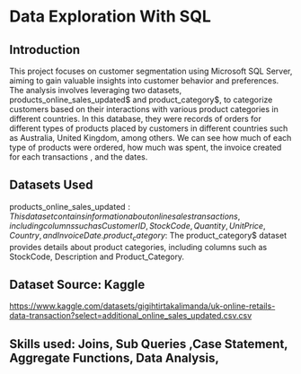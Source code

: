 # Data Exploration With SQL

## Introduction
This project focuses on customer segmentation using Microsoft SQL Server, aiming to gain valuable insights into customer behavior and preferences. The analysis involves leveraging two datasets, products_online_sales_updated$ and product_category$, to categorize customers based on their interactions with various product categories in different countries.
In this database, they were records of orders for different types of products placed by customers in different countries such as Australia, United Kingdom, among others. We can see how much of each type of products were ordered, how much was spent, the invoice created for each transactions  , and the dates. 

## Datasets Used
products_online_sales_updated$: This dataset contains information about online sales transactions, including columns such as CustomerID, StockCode, Quantity, UnitPrice, Country, and InvoiceDate.
product_category$: The product_category$ dataset provides details about product categories, including columns such as StockCode, Description and Product_Category.

## Dataset Source: Kaggle
https://www.kaggle.com/datasets/gigihtirtakalimanda/uk-online-retails-data-transaction?select=additional_online_sales_updated.csv.csv

## Skills used: Joins, Sub Queries ,Case Statement, Aggregate Functions, Data Analysis, 
